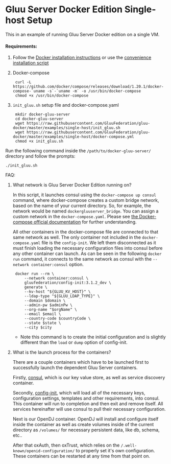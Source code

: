 # Gluu Server Docker Edition Single-host Setup

This in an example of running Gluu Server Docker edition on a single VM.

#### Requirements:

1) Follow the [Docker installation instructions](https://docs.docker.com/install/linux/docker-ce/ubuntu/#install-using-the-repository) or use the [convenience installation script](https://docs.docker.com/install/linux/docker-ce/ubuntu/#install-using-the-convenience-script)

1) Docker-compose

        curl -L https://github.com/docker/compose/releases/download/1.20.1/docker-compose-`uname -s`-`uname -m` -o /usr/bin/docker-compose
        chmod +x /usr/bin/docker-compose
    
1) `init_gluu.sh` setup file and docker-compose.yaml

        mkdir docker-gluu-server
        cd docker-gluu-server
        wget https://raw.githubusercontent.com/GluuFederation/gluu-docker/master/examples/single-host/init_gluu.sh
        wget https://raw.githubusercontent.com/GluuFederation/gluu-docker/master/examples/single-host/docker-compose.yml
        chmod +x init_gluu.sh

Run the following command inside the `/path/to/docker-gluu-server/` directory and follow the prompts:

```
./init_gluu.sh
```


FAQ:

1) What network is Gluu Server Docker Edition running on?

    In this script, it launches consul using the `docker-compose up consul` command, where docker-compose creates a custom bridge network, based on the name of your current directory. So, for example, the network would be named `dockergluuserver_bridge`. You can assign a custom network in the `docker-compose.yaml`. Please see [the Docker-compose official documentation](https://docs.docker.com/compose/networking/#specify-custom-networks) for further understanding.
    
    All other containers in the docker-compose file are connected to that same network as well. The only container not included in the `docker-compose.yaml` file is the `config-init`. We left them disconnected as it must finish loading the necessary configuration files into consul before any other container can launch. As can be seen in the following `docker run` command, it connects to the same network as consul with the `--network container:consul` option. 
    
        docker run --rm \
            --network container:consul \
            gluufederation/config-init:3.1.2_dev \
            generate \
            --kv-host "${GLUU_KV_HOST}" \
            --ldap-type "${GLUU_LDAP_TYPE}" \
            --domain $domain \
            --admin-pw $adminPw \
            --org-name "$orgName" \
            --email $email \
            --country-code $countryCode \
            --state $state \
            --city $city
    - Note this command is to create the initial configuration and is slightly different than the `load` or `dump` option of config-init.
 
1) What is the launch process for the containers?
 
    There are a couple containers which have to be launched first to successfully launch the dependent Gluu Server containers.
    
    Firstly, [consul](https://www.consul.io/), which is our key value store, as well as service discovery container.
    
    Secondly, [config-init](https://github.com/GluuFederation/docker-config-init/tree/3.1.2), which will load all of the necessary keys, configuration settings, templates and other requirements, into consul. This container will run to completion and then exit and remove itself. All services hereinafter will use consul to pull their necessary configuration.
    
    Next is our OpenDJ container. OpenDJ will install and configure itself inside the container as well as create volumes inside of the current directory as `/volumes/` for necessary persistent data, like db, schema, etc..
    
    After that oxAuth, then oxTrust, which relies on the `/.well-known/openid-configuration/` to properly set it's own configuration. These containers can be restarted at any time from that point on.
